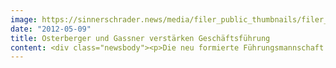 ```yaml
---
image: https://sinnerschrader.news/media/filer_public_thumbnails/filer_public/16/1b/161b85c7-e22e-4ece-bcf9-ae6f4db7d628/varfoldersdjk8pxf42x64d8fxslz8jcc8fc0000gnttmpnb58d5__480x288_q85_crop_subsampling-2_upscale.jpg
date: "2012-05-09"
title: Osterberger und Gassner verstärken Geschäftsführung
content: <div class="newsbody"><p>Die neu formierte Führungsmannschaft von SinnerSchrader setzt auf Wachstum und internationale Kunden. Blundstone Osterberger und Martin Gassner verantworten bei der Digitalagentur künftig die Disziplinen Beratung sowie Kreation.</p><p>Blundstone Osterberger kommt von dem internationalen Design- und Beratungsunternehmen Method, für das er den Standort in London aufbaute und leitete. Der 29-Jährige betreute dort Kunden wie Nokia, Reuters, BBC und BSkyB, leitete Innovationsprojekte sowie die Produkt- und Plattformentwicklung für diverse Startups. Weitere Stationen Osterbergers waren HUGE Inc, Wunderman/Y&amp;R Brands und Digitas.</p><p>Inhaltlich beschäftigt sich Osterberger vor allem mit dem Thema strategische Innovationen, Digital Retail, Service Design und Design Thinking als Methode zur Entwicklung neuer Markt- und Business-Strategien. Fachgebiete, die Osterberger bei SinnerSchrader vorantreiben wird.</p><p>Osterberger folgt in der Position des Geschäftsführers Beratung auf Laurent Burdin, der seit letztem Jahr SinnerSchrader Mobile in Berlin führt.</p><p>Martin Gassner (47) arbeitete zuletzt als selbstständiger Executive Creative Director, unter anderem für Marken wie Volkswagen China, Mercedes Benz und BMW, an digitalen Strategie-, Plattform- und Mobile-Projekten.</p><p>Zuvor verantwortete Gassner zehn Jahre die Kreation bei Interone, davon drei Jahre als weltweiter Chief Creative Officer der Interone Worldwide. Dort betreute das ADC-Mitglied Kunden aus der Telekommunikations-, Finanz- und Automobilbranche, insbesondere BMW und MINI für die er mit seinem Team mehrfach internationale Kreativpreise gewonnen hat. Davor war Gassner u.a. für Kabel New Media als Executive Creative Director tätig.</p><p>An der Seite von Holger Blank (Technik) führen Blundstone Osterberger (Beratung) und Martin Gassner (Kreation) künftig das operative Geschäft SinnerSchraders.</p><p>Matthias Schrader, CEO SinnerSchrader&#58; “Wir freuen uns, mit Blundstone Osterberger und Martin Gassner zwei international erfahrene Agenturmanager für uns gewonnen zu haben. Als profilierte Digital-Experten passen sie hervorragend zu SinnerSchrader. Martin und Blundstone stehen für die konsequente Weiterentwicklung unseres Serviceportfolios in Richtung ganzheitlicher Markenerlebnisse, Plattformen für digital getriebene Kundeninteraktion und Produktentwicklung.”</p><p>Der bisherige Kreativgeschäftsführer Chris Wallon (37) verlässt SinnerSchrader auf eigenen Wunsch. Nach über vier Jahren in Hamburg geht der gebürtige Rheinländer mit seiner Familie zurück in die Heimat.</p><p>Matthias Schrader, CEO SinnerSchrader&#58; “Wir bedauern, dass es Chris von der Elbe zurück an den Rhein zieht. In den letzten Jahren hat er die Kreation bei SinnerSchrader aufgebaut und erfolgreich gemacht. Chris hat einen klasse Job gemacht.”</p><p><strong>Downloads</strong><br/><a href="http&#58;//cl.ly/0y1U463E0N0l0J291t1V">Fotos in hoher Auflösung<br/></a><a href="http&#58;//cl.ly/1w1o1c3j3U2P0F3J2Z1p">Logo (EPS/PNG)</a></p><p><strong>Über SinnerSchrader<br/></strong>SinnerSchrader gehört zu den führenden Digitalagenturen in Europa. SinnerSchrader entwickelt interaktive Strategien, Plattformen und Applikationen, die radikale Beziehungen zwischen Konsumenten und Marken schaffen. In der SinnerSchrader-Gruppe arbeiten über 400 Mitarbeiter an den Standorten Hamburg, Frankfurt am Main, Berlin und Hannover für Kunden wie Allianz, TUI, Tchibo, simyo, REWE, comdirect bank, PPR Group, OTTO und Steigenberger. SinnerSchrader wurde 1996 gegründet und ist seit 1999 börsennotiert.</p></div>
---
```


